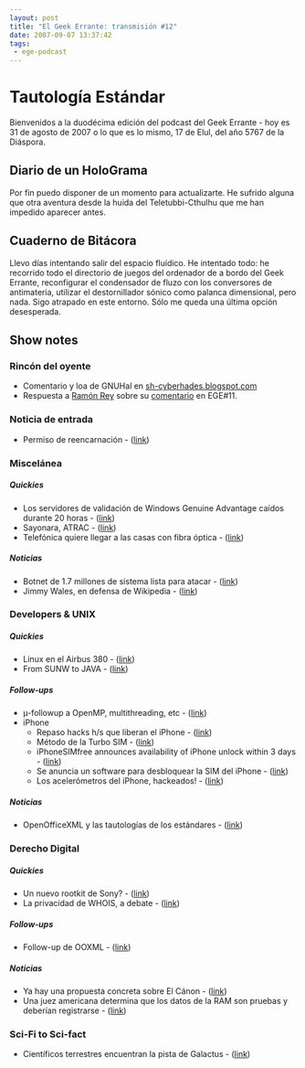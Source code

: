 ```yaml
---
layout: post
title: "El Geek Errante: transmisión #12"
date: 2007-09-07 13:37:42
tags:
 - ege-podcast
---
```


# Tautología Estándar
Bienvenidos a la duodécima edición del podcast del Geek Errante - hoy es 31 de agosto de 2007 o lo que es lo mismo, 17 de Elul, del año 5767 de la Diáspora.

## Diario de un HoloGrama
Por fin puedo disponer de un momento para actualizarte. He sufrido alguna que otra aventura desde la huida del Teletubbi-Cthulhu que me han impedido aparecer antes.

## Cuaderno de Bitácora
Llevo días intentando salir del espacio fluídico. He intentado todo: he recorrido todo el directorio de juegos del ordenador de a bordo del Geek Errante, reconfigurar el condensador de fluzo con los conversores de antimateria, utilizar el destornillador sónico como palanca dimensional, pero nada. Sigo atrapado en este entorno. Sólo me queda una última opción desesperada.

## Show notes

### Rincón del oyente
- Comentario y loa de GNUHal en [sh-cyberhades.blogspot.com](http://sh-cyberhades.blogspot.com.es/2007/08/top-podcasting.html)
- Respuesta a [Ramón Rey](http://web.archive.org/web/20071012035432/http://esquivaesto.com/) sobre su [comentario](http://web.archive.org/web/20071208132123/http://elgeekerrante.com/ege-podcast-ep11/#comment-81) en EGE#11.

### Noticia de entrada
- Permiso de reencarnación - ([link](https://yro.slashdot.org/story/07/08/29/0227251/china-says-tibetans-need-permission-to-reincarnate))

### Miscelánea

##### Quickies
- Los servidores de validación de Windows Genuine Advantage caídos durante 20 horas - ([link](http://www.dvorak.org/blog/2007/08/25/all-windows-xp-vista-copies-are-invalid-until-tuesday/))
- Sayonara, ATRAC - ([link](https://www.engadget.com/2007/08/30/so-long-atrac-thanks-for-nothing/))
- Telefónica quiere llegar a las casas con fibra óptica - ([link](https://bandaancha.eu/articulos/telefonica-quiere-llegar-casas-fibra-4933))

##### Noticias
- Botnet de 1.7 millones de sistema lista para atacar - ([link](http://web.archive.org/web/20071012144717/http://www.diarioti.com/gate/n.php?id=14929))
- Jimmy Wales, en defensa de Wikipedia - ([link](http://tecnologia.elpais.com/tecnologia/2007/08/17/actualidad/1187339283_850215.html))

### Developers & UNIX

##### Quickies
- Linux en el Airbus 380 - ([link](http://web.archive.org/web/20071205063145/http://www.trespasitos.com/2007/08/28/linux-hasta-en-los-aviones-airbus-380/))
- From SUNW to JAVA - ([link](http://web.archive.org/web/20071028112430/http://blogs.sun.com/jonathan/entry/better_is_always_different))

##### Follow-ups
- µ-followup a OpenMP, multithreading, etc - ([link](http://hpc.sourceforge.net/))
- iPhone
    - Repaso hacks h/s que liberan el iPhone - ([link](http://web.archive.org/web/20070826121529/http://news.yahoo.com/s/pcworld/20070825/tc_pcworld/136410))
    - Método de la Turbo SIM - ([link](http://web.archive.org/web/20071106114551/http://www.gizmodo.es/2007/08/27/iphone_desbloqueado_en_espana_funciona_perfectamente.html))
    - iPhoneSIMfree announces availability of iPhone unlock within 3 days - ([link](https://www.engadget.com/2007/08/29/iphonesimfree-announces-availability-of-iphone-unlock-within-3-d/))
    - Se anuncia un software para desbloquear la SIM del iPhone - ([link](https://www.engadget.com/2007/08/28/uniquephones-still-delayed-promises-youll-get-what-youre-loo/))
    - Los acelerómetros del iPhone, hackeados! - ([link](https://www.engadget.com/2007/08/28/iphones-tilt-sensor-hacked/))

##### Noticias
- OpenOfficeXML y las tautologías de los estándares - ([link](http://ooxmlisdefectivebydesign.blogspot.com.es/))

### Derecho Digital

##### Quickies
- Un nuevo rootkit de Sony? - ([link](https://www.f-secure.com/weblog/archives/archive-082007.html#00001263))
- La privacidad de WHOIS, a debate - ([link](http://arstechnica.com/tech-policy/2007/08/whois-privacy-reform-reaches-dead-end/))

##### Follow-ups
- Follow-up de OOXML - ([link](http://web.archive.org/web/20071026024631/http://www.kriptopolis.org/esto-es-el-colmo))

##### Noticias
- Ya hay una propuesta concreta sobre El Cánon - ([link](http://www.elmundo.es/navegante/2007/08/29/tecnologia/1188387898.html))
- Una juez americana determina que los datos de la RAM son pruebas y deberían registrarse - ([link](http://arstechnica.com/tech-policy/2007/08/judge-torrentspy-must-preserve-data-in-ram/))

### Sci-Fi to Sci-fact
- Científicos terrestres encuentran la pista de Galactus - ([link](http://www.sliceofscifi.com/2007/08/24/gaping-hole-found-in-universe/))

